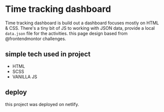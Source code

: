 #  Time tracking dashboard

Time tracking dashboard is  build out a dashboard  focuses mostly on HTML & CSS. There's a tiny bit of JS to working with JSON data,  provide a local `data.json` file for the activities.
this page design based from @frontendmontor challenges.


## simple tech used in project

 - HTML
 - SCSS
 - VANILLA JS
 
 ## deploy
 this project was deployed on netlify.
 
